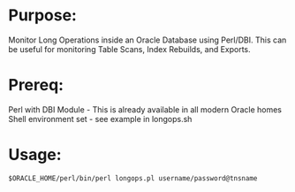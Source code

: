 # Purpose: 
Monitor Long Operations inside an Oracle Database using Perl/DBI.
This can be useful for monitoring Table Scans, Index Rebuilds, and Exports.

# Prereq: 
Perl with DBI Module - This is already available in all modern Oracle homes
Shell environment set - see example in longops.sh

# Usage: 
```
$ORACLE_HOME/perl/bin/perl longops.pl username/password@tnsname
```
